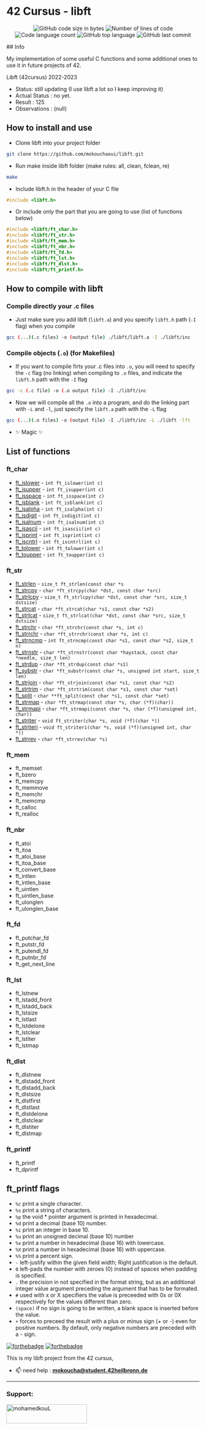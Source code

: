 # 42 Cursus - libft
<p align="center">
	<img alt="GitHub code size in bytes" src="https://img.shields.io/github/languages/code-size/appinha/42cursus-00-Libft?color=blueviolet" />
	<img alt="Number of lines of code" src="https://img.shields.io/tokei/lines/github/appinha/42cursus-00-Libft?color=blueviolet" />
	<img alt="Code language count" src="https://img.shields.io/github/languages/count/appinha/42cursus-00-Libft?color=blue" />
	<img alt="GitHub top language" src="https://img.shields.io/github/languages/top/appinha/42cursus-00-Libft?color=blue" />
	<img alt="GitHub last commit" src="https://img.shields.io/github/last-commit/appinha/42cursus-00-Libft?color=brightgreen" />
</p>
## Info

My implementation of some useful C functions and some additional ones to use it in future projects of 42.

Libft (42cursus) 2022-2023

- Status: still updating (I use libft a lot so I keep improving it)
- Actual Status : no yet.
- Result        : 125
- Observations : (null)

## How to install and use

- Clone libft into your project folder

```sh
git clone https://github.com/mokouchaoui/libft.git
```

- Run make inside libft folder (make rules: all, clean, fclean, re)

```sh
make
```

- Include libft.h in the header of your C file

```c
#include <libft.h>
```

- Or include only the part that you are going to use (list of functions below)

```c
#include <libft/ft_char.h>
#include <libft/ft_str.h>
#include <libft/ft_mem.h>
#include <libft/ft_nbr.h>
#include <libft/ft_fd.h>
#include <libft/ft_lst.h>
#include <libft/ft_dlst.h>
#include <libft/ft_printf.h>
```

## How to compile with libft

### Compile directly your .c files

- Just make sure you add libft (`libft.a`) and you specify `libft.h` path (`-I` flag) when you compile

```sh
gcc (...)(.c files) -o (output file) ./libft/libft.a -I ./libft/inc
```

###  Compile objects (`.o`) (for Makefiles)

- If you want to compile firts your .c files into `.o`, you will need to specify the `-c` flag (no linking) when compiling to `.o` files, and indicate the `libft.h` path with the `-I` flag

```sh
gcc -c (.c file) -o (.o output file) -I ./libft/inc
```

- Now we will compile all the `.o` into a program, and do the linking part with `-L` and `-l`, just specify the `libft.a` path with the `-L` flag

```sh
gcc (...)(.o files) -o (output file) -I ./libft/inc -L ./libft -lft
```

- ✨ Magic ✨

## List of functions

### ft_char
- [ft_islower](https://github.com/mokouchaoui/libft/blob/main/src/ft_char/ft_islower.c) - `int ft_islower(int c)`
- [ft_isupper](https://github.com/mokouchaoui/libft/blob/main/src/ft_char/ft_isupper.c) - `int ft_isupper(int c)`
- [ft_isspace](https://github.com/mokouchaoui/libft/blob/main/src/ft_char/ft_isspace.c) - `int ft_isspace(int c)`
- [ft_isblank](https://github.com/mokouchaoui/libft/blob/main/src/ft_char/ft_isspace.c) - `int ft_isblank(int c)`
- [ft_isalpha](https://github.com/mokouchaoui/libft/blob/main/src/ft_char/ft_isalpha.c) - `int ft_isalpha(int c)`
- [ft_isdigit](https://github.com/mokouchaoui/libft/blob/main/src/ft_char/ft_isdigit.c) - `int ft_isdigit(int c)`
- [ft_isalnum](https://github.com/mokouchaoui/libft/blob/main/src/ft_char/ft_isalnum.c) - `int ft_isalnum(int c)`
- [ft_isascii](https://github.com/mokouchaoui/libft/blob/main/src/ft_char/ft_isascii.c) - `int ft_isascii(int c)`
- [ft_isprint](https://github.com/mokouchaoui/libft/blob/main/src/ft_char/ft_isprint.c) - `int ft_isprint(int c)`
- [ft_iscntrl](https://github.com/mokouchaoui/libft/blob/main/src/ft_char/ft_iscntrl.c) - `int ft_iscntrl(int c)`
- [ft_tolower](https://github.com/mokouchaoui/libft/blob/main/src/ft_char/ft_tolower.c) - `int ft_tolower(int c)`
- [ft_toupper](https://github.com/mokouchaoui/libft/blob/main/src/ft_char/ft_toupper.c) - `int ft_toupper(int c)`

### ft_str
- [ft_strlen](https://github.com/mokouchaoui/libft/blob/main/src/ft_str/ft_strlen.c) - `size_t ft_strlen(const char *s`
- [ft_strcpy](https://github.com/mokouchaoui/libft/blob/main/src/ft_str/ft_strcpy.c) - `char *ft_strcpy(char *dst, const char *src)`
- [ft_strlcpy](https://github.com/mokouchaoui/libft/blob/main/src/ft_str/ft_strlcpy.c) - `size_t ft_strlcpy(char *dst, const char *src, size_t dstsize)`
- [ft_strcat](https://github.com/mokouchaoui/libft/blob/main/src/ft_str/ft_strcat.c) - `char *ft_strcat(char *s1, const char *s2)`
- [ft_strlcat](https://github.com/mokouchaoui/libft/blob/main/src/ft_str/ft_strlcat.c) - `size_t ft_strlcat(char *dst, const char *src, size_t dstsize)`
- [ft_strchr](https://github.com/mokouchaoui/libft/blob/main/src/ft_str/ft_strchr.c) - `char *ft_strchr(const char *s, int c)`
- [ft_strrchr](https://github.com/mokouchaoui/libft/blob/main/src/ft_str/ft_strrchr.c) - `char *ft_strrchr(const char *s, int c)`
- [ft_strncmp](https://github.com/mokouchaoui/libft/blob/main/src/ft_str/ft_strncmp.c) - `int ft_strncmp(const char *s1, const char *s2, size_t n)`
- [ft_strnstr](https://github.com/mokouchaoui/libft/blob/main/src/ft_str/ft_strnstr.c) - `char *ft_strnstr(const char *haystack, const char *needle, size_t len)`
- [ft_strdup](https://github.com/mokouchaoui/libft/blob/main/src/ft_str/ft_strdup.c) - `char *ft_strdup(const char *s1)`
- [ft_substr](https://github.com/mokouchaoui/libft/blob/main/src/ft_str/ft_substr.c) - `char *ft_substr(const char *s, unsigned int start, size_t len)`
- [ft_strjoin](https://github.com/mokouchaoui/libft/blob/main/src/ft_str/ft_strjoin.c) - `char *ft_strjoin(const char *s1, const char *s2)`
- [ft_strtrim](https://github.com/mokouchaoui/libft/blob/main/src/ft_str/ft_strtrim.c) - `char *ft_strtrim(const char *s1, const char *set)`
- [ft_split](https://github.com/mokouchaoui/libft/blob/main/src/ft_str/ft_split.c) - `char **ft_split(const char *s1, const char *set)`
- [ft_strmap](https://github.com/mokouchaoui/libft/blob/main/src/ft_str/ft_strmap.c) - `char *ft_strmap(const char *s, char (*f)(char))`
- [ft_strmapi](https://github.com/mokouchaoui/libft/blob/main/src/ft_str/ft_strmapi.c) - `char *ft_strmapi(const char *s, char (*f)(unsigned int, char))`
- [ft_striter](https://github.com/mokouchaoui/libft/blob/main/src/ft_str/ft_striter.c) - `void ft_striter(char *s, void (*f)(char *))`
- [ft_striteri](https://github.com/mokouchaoui/libft/blob/main/src/ft_str/ft_striteri.c) - `void ft_striteri(char *s, void (*f)(unsigned int, char *))`
- [ft_strrev](https://github.com/mokouchaoui/libft/blob/main/src/ft_str/ft_strrev.c) - `char *ft_strrev(char *s)`

### ft_mem
- ft_memset
- ft_bzero
- ft_memcpy
- ft_memmove
- ft_memchr
- ft_memcmp
- ft_calloc
- ft_realloc

### ft_nbr
- ft_atoi
- ft_itoa
- ft_atoi_base
- ft_itoa_base
- ft_convert_base
- ft_intlen
- ft_intlen_base
- ft_uintlen
- ft_uintlen_base
- ft_ulonglen
- ft_ulonglen_base

### ft_fd
- ft_putchar_fd
- ft_putstr_fd
- ft_putendl_fd
- ft_putnbr_fd
- ft_get_next_line

### ft_lst
- ft_lstnew
- ft_lstadd_front
- ft_lstadd_back
- ft_lstsize
- ft_lstlast
- ft_lstdelone
- ft_lstclear
- ft_lstiter
- ft_lstmap

### ft_dlst
- ft_dlstnew
- ft_dlstadd_front
- ft_dlstadd_back
- ft_dlstsize
- ft_dlstfirst
- ft_dlstlast
- ft_dlstdelone
- ft_dlstclear
- ft_dlstiter
- ft_dlstmap

### ft_printf
- ft_printf
- ft_dprintf

## ft_printf flags

- `%c` print a single character.
- `%s` print a string of characters.
- `%p` the void * pointer argument is printed in hexadecimal.
- `%d` print a decimal (base 10) number.
- `%i` print an integer in base 10.
- `%u` print an unsigned decimal (base 10) number
- `%x` print a number in hexadecimal (base 16) with lowercase.
- `%X` print a number in hexadecimal (base 16) with uppercase.
- `%%` print a percent sign.
- `-` left-justify within the given field width; Right justification is the default.
- `0` left-pads the number with zeroes (0) instead of spaces when padding is specified.
- `.` the precision in not specified in the format string, but as an additional integer value argument preceding the argument that has to be formated.
- `#` used with x or X specifiers the value is preceeded with 0x or 0X respectively for the values different than zero.
- `(space)` if no sign is going to be written, a blank space is inserted before the value.
- `+` forces to preceed the result with a plus or minus sign (+ or -) even for positive numbers. By default, only negative numbers are preceded with a - sign.


[![forthebadge](https://forthebadge.com/images/badges/made-with-c.svg)](https://forthebadge.com)
[![forthebadge](https://forthebadge.com/images/badges/built-with-love.svg)](https://forthebadge.com)

This is my libft project from the 42 cursus,

- 📫 need help  : **mokoucha@student.42heilbronn.de**

<hr>

<h3 align="left">Support:</h3>
<p><a href="https://www.buymeacoffee.com/mohamedkouL"> <img align="left" src="https://cdn.buymeacoffee.com/buttons/v2/default-yellow.png" height="50" width="210" alt="mohamedkouL" /></a></p><br><br>
